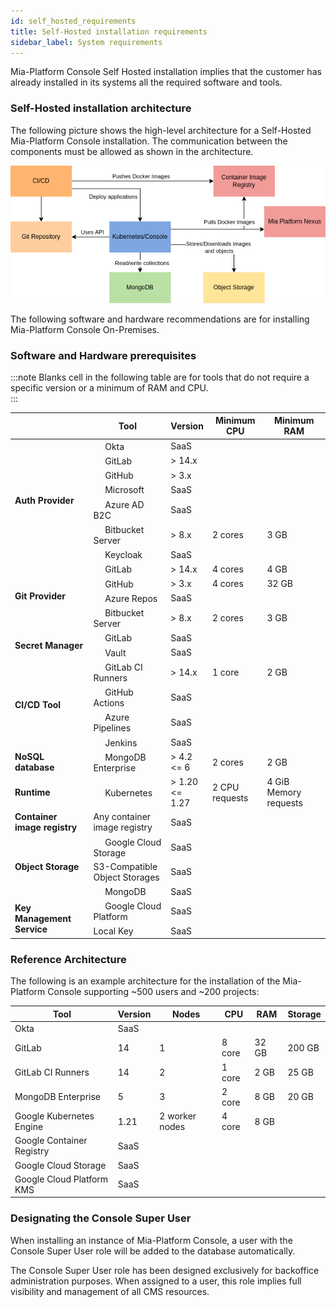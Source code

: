 ```yaml
---
id: self_hosted_requirements
title: Self-Hosted installation requirements
sidebar_label: System requirements
---
```


Mia-Platform Console Self Hosted installation implies that the customer has already installed in its systems all the required software and tools.

### Self-Hosted installation architecture

The following picture shows the high-level architecture for a Self-Hosted Mia-Platform Console installation. The communication between the components must be allowed as shown in the architecture.

![Self-Hosted installation architecture](img/self_hosted_architecture_with_mia_nexus.png)

The following software and hardware recommendations are for installing Mia-Platform Console On-Premises.

### Software and Hardware prerequisites  

:::note
Blanks cell in the following table are for tools that do not require a specific version or a minimum of RAM and CPU.  
:::

<table>
   <thead>
      <tr>
         <th></th>
         <th><strong>Tool</strong></th>
         <th><strong>Version</strong></th>
         <th><strong>Minimum CPU</strong></th>
         <th><strong>Minimum RAM</strong></th>
      </tr>
   </thead>
   <tbody>
      <tr>
         <td rowspan="7"><strong>Auth Provider</strong></td>
         <td><img src="/img/okta.ico" width="15" height="15"/> Okta</td>
         <td>SaaS</td>
         <td></td>
         <td></td>
      </tr>
      <tr>
         <td><img src="/img/gitlab.png" width="15" height="15"/> GitLab</td>
         <td>> 14.x</td>
         <td></td>
         <td></td>
      </tr>
      <tr>
         <td><img src="/img/github.png" width="15" height="15"/> GitHub</td>
         <td>> 3.x</td>
         <td></td>
         <td></td>
      </tr>
      <tr>
         <td><img src="/img/microsoft.ico" width="15" height="15"/> Microsoft</td>
         <td>SaaS</td>
         <td></td>
         <td></td>
      </tr>
      <tr>
         <td><img src="/img/microsoft.ico" width="15" height="15"/> Azure AD B2C</td>
         <td>SaaS</td>
         <td></td>
         <td></td>
      </tr>
      <tr>
         <td><img src="/img/bitbucket-server.ico" width="15" height="15"/> Bitbucket Server</td>
         <td>&gt; 8.x</td>
         <td>2 cores</td>
         <td>3 GB</td>
      </tr>
      <tr>
         <td><img src="/img/keycloak.ico" width="15" height="15"/> Keycloak</td>
         <td>SaaS</td>
         <td></td>
         <td></td>
      </tr>
      <tr>
         <td rowspan="4"><strong>Git Provider</strong></td>
         <td><img src="/img/gitlab.png" width="15" height="15"/> GitLab</td>
         <td>&gt; 14.x</td>
         <td>4 cores</td>
         <td>4 GB</td>
      </tr>
      <tr>
         <td><img src="/img/github.png" width="15" height="15"/> GitHub</td>
         <td>&gt; 3.x</td>
         <td>4 cores</td>
         <td>32 GB</td>
      </tr>
      <tr>
         <td><img src="/img/azure-repos.png" width="15" height="15"/> Azure Repos</td>
         <td>SaaS</td>
         <td></td>
         <td></td>
      </tr>
      <tr>
         <td><img src="/img/bitbucket-server.ico" width="15" height="15"/> Bitbucket Server</td>
         <td>&gt; 8.x</td>
         <td>2 cores</td>
         <td>3 GB</td>
      </tr>
      <tr>
         <td rowspan="2"><strong>Secret Manager</strong></td>
         <td><img src="/img/gitlab.png" width="15" height="15"/> GitLab</td>
         <td>SaaS</td>
         <td></td>
         <td></td>
      </tr>
      <tr>
         <td><img src="/img/vault.png" width="15" height="15"/> Vault</td>
         <td>SaaS</td>
         <td></td>
         <td></td>
      </tr>
      <tr>
         <td rowspan="4"><strong>CI/CD Tool</strong></td>
         <td><img src="/img/gitlab.png" width="15" height="15"/> GitLab CI Runners</td>
         <td>&gt; 14.x</td>
         <td>1 core</td>
         <td>2 GB</td>
      </tr>
      <tr>
         <td><img src="/img/github.png" width="15" height="15"/> GitHub Actions</td>
         <td>SaaS</td>
         <td></td>
         <td></td>
      </tr>
      <tr>
         <td><img src="/img/azure-pipelines.png" width="15" height="15"/> Azure Pipelines</td>
         <td>SaaS</td>
         <td></td>
         <td></td>
      </tr>
      <tr>
         <td><img src="/img/jenkins.png" width="15" height="15"/> Jenkins</td>
         <td>SaaS</td>
         <td></td>
         <td></td>
      </tr>
      <tr>
         <td><strong>NoSQL database</strong></td>
         <td><img src="/img/mongodb.ico" width="15" height="15"/> MongoDB Enterprise</td>
         <td>&gt; 4.2<br/>&lt;= 6</td>
         <td>2 cores</td>
         <td>2 GB</td>
      </tr>
      <tr>
         <td><strong>Runtime</strong></td>
         <td><img src="/img/kubernetes.png" width="15" height="15"/> Kubernetes</td>
         <td>&gt; 1.20<br/>&lt;= 1.27</td>
         <td>2 CPU requests</td>
         <td>4 GiB Memory requests</td>
      </tr>
      <tr>
         <td><strong>Container image registry</strong></td>
         <td>Any container image registry</td>
         <td>SaaS</td>
         <td></td>
         <td></td>
      </tr>
      <tr>
         <td rowspan="3"><strong>Object Storage</strong></td>
         <td><img src="/img/gcs.png" width="15" height="15"/> Google Cloud Storage</td>
         <td>SaaS</td>
         <td></td>
         <td></td>
      </tr>
      <tr>
        <td>S3-Compatible Object Storages</td>
        <td>SaaS</td>
        <td></td>
        <td></td>
      </tr>
      <tr>
        <td><img src="/img/mongodb.ico" width="15" height="15"/> MongoDB</td>
        <td>SaaS</td>
        <td></td>
        <td></td>
      </tr>
      <tr>
         <td rowspan="2"><strong>Key Management Service</strong></td>
         <td><img src="/img/gcp.ico" width="15" height="15"/> Google Cloud Platform</td>
         <td>SaaS</td>
         <td></td>
         <td></td>
      </tr>
      <tr>
         <td>Local Key</td>
         <td>SaaS</td>
         <td></td>
         <td></td>
      </tr>
   </tbody>
</table>


### Reference Architecture

The following is an example architecture for the installation of the Mia-Platform Console supporting ~500 users and ~200 projects:

| **Tool**                  | **Version** | **Nodes**      | **CPU** | **RAM** | **Storage** |
|---------------------------|-------------|----------------|---------|---------|-------------|
| Okta                      |   SaaS       |             |      |      |          |
| GitLab                    | 14          | 1              | 8 core  | 32 GB   | 200 GB      |
| GitLab CI Runners         | 14          | 2              | 1 core  | 2 GB    | 25 GB       |
| MongoDB Enterprise        | 5           | 3              | 2 core  | 8 GB    | 20 GB       |
| Google Kubernetes Engine  | 1.21        | 2 worker nodes | 4 core  | 8 GB    |          |
| Google Container Registry |   SaaS       |             |      |      |          |
| Google Cloud Storage      |   SaaS       |             |      |      |          |
| Google Cloud Platform KMS |   SaaS       |             |      |      |          |

### Designating the Console Super User

When installing an instance of Mia-Platform Console, a user with the Console Super User role will be added to the database automatically.

The Console Super User role has been designed exclusively for backoffice administration purposes. 
When assigned to a user, this role implies full visibility and management of all CMS resources.
